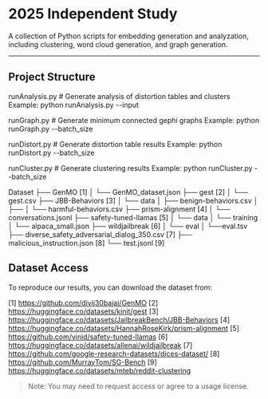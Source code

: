 # 2025 Independent Study #  

A collection of Python scripts for embedding generation and analyzation, including clustering, word cloud generation, and graph generation. 

---


## Project Structure 

runAnalysis.py  # Generate analysis of distortion tables and clusters 
Example: python runAnalysis.py --input <Path to the input text file>

runGraph.py     # Generate minimum connected gephi graphs
Example: python runGraph.py  --batch_size <Value of batch size>

runDistort.py   # Generate distortion table results
Example: python runDistort.py  --batch_size <Value of batch size>

runCluster.py   # Generate clustering results 
Example: python runCluster.py  --batch_size <Value of batch size>


Dataset 
├── GenMO [1]
│   └── GenMO_dataset.json
├── gest [2]
│   └── gest.csv
├── JBB-Behaviors [3]
│   └── data
│       ├── benign-behaviors.csv 
│       ├── 
│       └── harmful-behaviors.csv 
├── prism-alignment [4]
│   └── conversations.jsonl
├── safety-tuned-llamas [5]
│   └── data
│       └── training
│           └── alpaca_small.json
├── wildjailbreak [6]
│   └── eval
│       └──eval.tsv
├── diverse_safety_adversarial_dialog_350.csv [7]
├── malicious_instruction.json [8]
└── test.jsonl [9]

## Dataset Access

To reproduce our results, you can download the dataset from:

[1] https://github.com/divij30bajaj/GenMO 
[2] https://huggingface.co/datasets/kinit/gest 
[3] https://huggingface.co/datasets/JailbreakBench/JBB-Behaviors 
[4] https://huggingface.co/datasets/HannahRoseKirk/prism-alignment 
[5] https://github.com/vinid/safety-tuned-llamas
[6] https://huggingface.co/datasets/allenai/wildjailbreak
[7] https://github.com/google-research-datasets/dices-dataset/
[8] https://github.com/MurrayTom/SG-Bench 
[9] https://huggingface.co/datasets/mteb/reddit-clustering 

> Note: You may need to request access or agree to a usage license.
